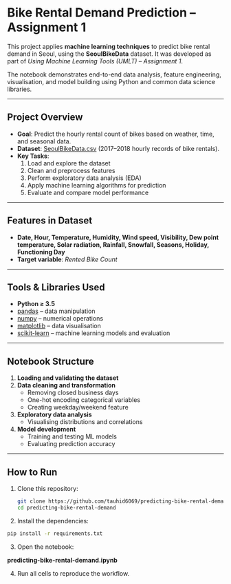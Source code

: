 # Bike Rental Demand Prediction – Assignment 1

This project applies **machine learning techniques** to predict bike rental demand in Seoul, using the **SeoulBikeData** dataset. It was developed as part of *Using Machine Learning Tools (UMLT) – Assignment 1*.  

The notebook demonstrates end-to-end data analysis, feature engineering, visualisation, and model building using Python and common data science libraries.

---

## Project Overview
- **Goal**: Predict the hourly rental count of bikes based on weather, time, and seasonal data.  
- **Dataset**: [SeoulBikeData.csv](https://archive.ics.uci.edu/ml/datasets/Seoul+Bike+Sharing+Demand) (2017–2018 hourly records of bike rentals).  
- **Key Tasks**:
  1. Load and explore the dataset  
  2. Clean and preprocess features  
  3. Perform exploratory data analysis (EDA)  
  4. Apply machine learning algorithms for prediction  
  5. Evaluate and compare model performance  

---

## Features in Dataset
- **Date, Hour, Temperature, Humidity, Wind speed, Visibility, Dew point temperature, Solar radiation, Rainfall, Snowfall, Seasons, Holiday, Functioning Day**  
- **Target variable**: *Rented Bike Count*

---

## Tools & Libraries Used
- **Python ≥ 3.5**
- [pandas](https://pandas.pydata.org/) – data manipulation  
- [numpy](https://numpy.org/) – numerical operations  
- [matplotlib](https://matplotlib.org/) – data visualisation  
- [scikit-learn](https://scikit-learn.org/) – machine learning models and evaluation  

---

## Notebook Structure
1. **Loading and validating the dataset**  
2. **Data cleaning and transformation**  
   - Removing closed business days  
   - One-hot encoding categorical variables  
   - Creating weekday/weekend feature  
3. **Exploratory data analysis**  
   - Visualising distributions and correlations  
4. **Model development**  
   - Training and testing ML models  
   - Evaluating prediction accuracy  

---

## How to Run
1. Clone this repository:
   ```bash
   git clone https://github.com/tauhid6069/predicting-bike-rental-demand.git
   cd predicting-bike-rental-demand

2. Install the dependencies:
```bash
pip install -r requirements.txt
```

3. Open the notebook:

**predicting-bike-rental-demand.ipynb**

4. Run all cells to reproduce the workflow.
